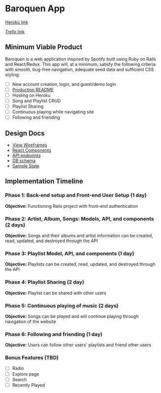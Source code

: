 # Baroquen App

[Heroku link][heroku]

[Trello link][trello]

[heroku]: http://baroquen.herokuapp.com
[trello]: https://trello.com/b/LINDF6v9/baroquen

## Minimum Viable Product

Baroquen is a web application inspired by Spotify built using Ruby on Rails and React/Redux. This app will, at a minimum, satisfy the following criteria with smooth, bug-free navigation, adequate seed data and sufficient CSS styling:

- [ ] New account creation, login, and guest/demo login
- [ ] [Production README](docs/production_readme.md)
- [ ] Hosting on Heroku
- [ ] Song and Playlist CRUD
- [ ] Playlist Sharing
- [ ] Continuous playing while navigating site
- [ ] Following and friending

## Design Docs

* [View Wireframes][wireframes]
* [React Components][components]
* [API endpoints][api-endpoints]
* [DB schema][schema]
* [Sample State][sample-state]

[wireframes]: docs/wireframes
[components]: docs/component-hierarchy.md
[sample-state]: docs/sample-state.md
[api-endpoints]: docs/api-endpoints.md
[schema]: docs/schema.md

## Implementation Timeline

### Phase 1: Back-end setup and Front-end User Setup (1 day)
**Objective:** Functioning Rails project with front-end authentication

### Phase 2: Artist, Album, Songs: Models, API, and components (2 days)
**Objective:** Songs and their albums and artist information can be created, read, updated, and destroyed through the API

### Phase 3: Playlist Model, API, and components (1 day)
**Objective:** Playlists can be created, read, updated, and destroyed through the API

### Phase 4: Playlist Sharing (2 day)
**Objective:** Playlist can be shared with other users

### Phase 5: Continuous playing of music (2 days)
**Objective:** Songs can be played and will continue playing through navigation of the website

### Phase 6: Following and friending (1 day)
**Objective:** Users can follow other users' playlists and friend other users

### Bonus Features (TBD)
- [ ] Radio
- [ ] Explore page
- [ ] Search
- [ ] Recently Played
